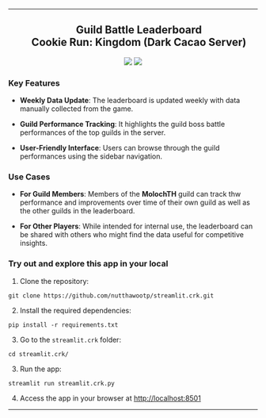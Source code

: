 
---
<div align="center">
    <div id="user-content-toc">
        <ul>
            <summary>
                <h2>Guild Battle Leaderboard
                <br>Cookie Run: Kingdom (Dark Cacao Server)</h2>
            </summary>
        </ul>
        <div align="center">
            <a href="https://guildcrk.streamlit.app/"><img src="https://static.streamlit.io/badges/streamlit_badge_black_white.svg"/></a>
            <img src="https://img.shields.io/github/stars/nutthawootp/streamlit.crk?color=blue&style=social"/>
        </div>
    </div>
</div>

### **Key Features**

- **Weekly  Data Update**: The leaderboard is updated weekly with data manually collected from the game.

- **Guild  Performance Tracking**: It highlights the guild boss battle performances of the top guilds in the server.

- **User-Friendly  Interface**: Users can browse through the guild performances using the sidebar navigation.

### **Use Cases**

- **For  Guild Members**: Members of the **MolochTH** guild can track thw performance and improvements over time of their own guild as well as the other guilds in the leaderboard.

- **For  Other Players**: While intended for internal use, the leaderboard can be shared with others who might find the data useful for competitive insights.

### Try out and explore this app in your local

1. Clone the repository:

```
git clone https://github.com/nutthawootp/streamlit.crk.git
```

2. Install the required dependencies:

```
pip install -r requirements.txt
```

3. Go to the `streamlit.crk` folder:

```
cd streamlit.crk/
```

3. Run the app:

```
streamlit run streamlit.crk.py
```

4. Access the app in your browser at <http://localhost:8501>

------
